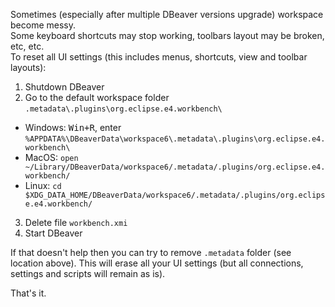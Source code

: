 Sometimes (especially after multiple DBeaver versions upgrade) workspace become messy.  
Some keyboard shortcuts may stop working, toolbars layout may be broken, etc, etc.  
To reset all UI settings (this includes menus, shortcuts, view and toolbar layouts):

1. Shutdown DBeaver
2. Go to the default workspace folder `.metadata\.plugins\org.eclipse.e4.workbench\`
  - Windows: <kbd>Win+R</kbd>, enter `%APPDATA%\DBeaverData\workspace6\.metadata\.plugins\org.eclipse.e4.workbench\`
  - MacOS: `open ~/Library/DBeaverData/workspace6/.metadata/.plugins/org.eclipse.e4.workbench/`
  - Linux: `cd $XDG_DATA_HOME/DBeaverData/workspace6/.metadata/.plugins/org.eclipse.e4.workbench/`
3. Delete file `workbench.xmi`
4. Start DBeaver

If that doesn't help then you can try to remove `.metadata` folder (see location above). 
This will erase all your UI settings (but all connections, settings and scripts will remain as is). 

That's it.